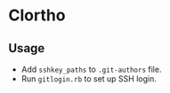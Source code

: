 # Clortho

## Usage
* Add `sshkey_paths` to `.git-authors` file.
* Run `gitlogin.rb` to set up SSH login.